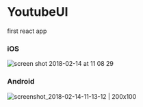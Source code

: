 # YoutubeUI
first react app

### iOS 
![screen shot 2018-02-14 at 11 08 29](https://user-images.githubusercontent.com/16122202/36206118-597029c6-1178-11e8-9822-49b08ef7df01.png)



### Android

![screenshot_2018-02-14-11-13-12 | 200x100](https://user-images.githubusercontent.com/16122202/36206116-53f22bfc-1178-11e8-9ef1-5bf78ef30a63.png)

